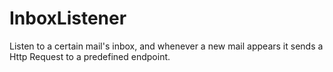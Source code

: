# InboxListener
Listen to a certain mail's inbox, and whenever a new mail appears it sends a Http Request to a predefined endpoint.
